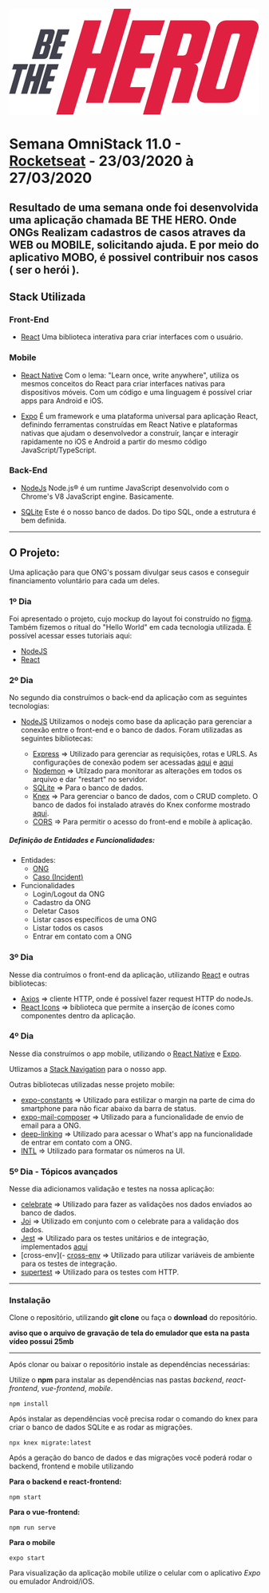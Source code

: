  
![Be The Hero](https://github.com/MarceloGuimaraes/OmniStack11/blob/master/frontend/src/assets/logo.svg)

# Semana OmniStack 11.0 - [Rocketseat](https://rocketseat.com.br/) - 23/03/2020 à 27/03/2020
Resultado de uma semana onde foi desenvolvida uma aplicação chamada BE THE HERO. Onde ONGs Realizam cadastros de casos atraves da WEB ou MOBILE, solicitando ajuda. E por meio do aplicativo MOBO, é possivel contribuir nos casos ( ser o herói ). 
------------

## Stack Utilizada

### Front-End

 - [React](https://pt-br.reactjs.org/ "React")
Uma biblioteca interativa para criar interfaces com o usuário.

### Mobile

- [React Native](https://reactnative.dev/)
Com o lema: "Learn once, write anywhere", utiliza os mesmos conceitos do React para criar interfaces nativas para dispositivos móveis. Com um código e uma linguagem é possível criar apps para Android e iOS.

- [Expo](https://expo.io/)
É um framework e uma plataforma universal para aplicação React, definindo ferramentas construídas em React Native e plataformas nativas que ajudam o desenvolvedor a construír, lançar e interagir rapidamente no iOS e Android a partir do mesmo código JavaScript/TypeScript. 

### Back-End

- [NodeJs](https://nodejs.org/pt-br/)
Node.js® é um runtime JavaScript desenvolvido com o Chrome's V8 JavaScript engine. Basicamente.

- [SQLite](https://www.sqlite.org/index.html)
Este é o nosso banco de dados. Do tipo SQL, onde a estrutura é bem definida. 



------------



## O Projeto:

Uma aplicação para que ONG's possam divulgar seus casos e conseguir financiamento voluntário para cada um deles.

### 1º Dia

Foi apresentado o projeto, cujo mockup do layout foi construído no [figma](https://www.figma.com/). Também fizemos o ritual do "Hello World" em cada tecnologia utilizada. É possível acessar esses tutoriais aqui:

- [NodeJS](https://nodejs.org/en/docs/guides/getting-started-guide/)
- [React](https://reactjs.org/docs/hello-world.html)

### 2º Dia

No segundo dia construímos o back-end da aplicação com as seguintes tecnologias:

- [NodeJS](https://nodejs.org/en/docs/guides/getting-started-guide/)
Utilizamos o nodejs como base da aplicação para gerenciar a conexão entre o front-end e o banco de dados. Foram utilizadas as seguintes bibliotecas:

	 - [Express](https://expressjs.com/) => Utilizado para gerenciar as requisições, rotas e URLS. As configurações de conexão podem ser acessadas [aqui](https://github.com/MarceloGuimaraes/OmniStack11/blob/master/backend/src/routes.js) e [aqui](https://github.com/MarceloGuimaraes/OmniStack11/blob/master/backend/src/app.js)
	 - [Nodemon](https://nodemon.io/) => Utilzado para monitorar as alterações em todos os arquivo e dar "restart" no servidor.
	 - [SQLite](https://www.sqlite.org/index.html) => Para o banco de dados.
	 - [Knex](http://knexjs.org/) => Para gerenciar o banco de dados, com o CRUD completo. O banco de dados foi instalado através do Knex conforme mostrado [aqui](http://knexjs.org/#Installation).
	 - [CORS](https://expressjs.com/en/resources/middleware/cors.html) => Para permitir o acesso do front-end e mobile à aplicação. 

##### Definição de Entidades e Funcionalidades:

- Entidades:
	 - [ONG](https://github.com/MarceloGuimaraes/OmniStack11/blob/master/backend/src/database/migrations/20200324230752_create_ongs.js)
	 - [Caso (Incident)](https://github.com/MarceloGuimaraes/OmniStack11/blob/master/backend/src/database/migrations/20200324231501_create_incidents_.js)
- Funcionalidades
	 - Login/Logout da ONG
	 - Cadastro da ONG
	 - Deletar Casos
	 - Listar casos específicos de uma ONG
	 - Listar todos os casos
	 - Entrar em contato com a ONG

### 3º Dia

Nesse dia contruímos o front-end da aplicação, utilizando [React](https://reactjs.org/docs/hello-world.html) e outras bibliotecas:

- [Axios](https://github.com/axios/axios) => cliente HTTP, onde é possível fazer request HTTP do nodeJs.
- [React Icons](https://react-icons.netlify.com/#/icons/md) => biblioteca que permite a inserção de ícones como componentes dentro da aplicação.

### 4º Dia

Nesse dia construímos o app mobile, utilizando o [React Native](https://reactnative.dev/) e [Expo](https://expo.io/).

Utlizamos a [Stack Navigation](https://reactnavigation.org/docs/stack-navigator/) para o nosso app.

Outras bibliotecas utilizadas nesse projeto mobile:
- [expo-constants](https://docs.expo.io/versions/latest/sdk/constants/#constantsstatusbarheight) => Utilizado para estilizar o margin na parte de cima do smartphone para não ficar abaixo da barra de status.
- [expo-mail-composer](https://docs.expo.io/versions/latest/sdk/mail-composer/) => Utilizado para a funcionalidade de envio de email para a ONG.
- [deep-linking](https://reactnavigation.org/docs/deep-linking/) => Utilizado para acessar o What's app na funcionalidade de entrar em contato com a ONG.
- [INTL](https://github.com/andyearnshaw/Intl.js#readme) => Utilizado para formatar os números na UI.

### 5º Dia - Tópicos avançados

Nesse dia adicionamos validação e testes na nossa aplicação:

- [celebrate](https://www.npmjs.com/package/celebrate) => Utilizado para fazer as validações nos dados enviados ao banco de dados.
- [Joi](https://www.npmjs.com/package/joi) => Utilizado em conjunto com o celebrate para a validação dos dados.
- [Jest](https://jestjs.io/) => Utilizado para os testes unitários e de integração, implementados [aqui](https://github.com/MarceloGuimaraes/OmniStack11/tree/master/backend/tests)
- [cross-env](- [cross-env](https://github.com/kentcdodds/cross-env#readme) => Utilizado para utilizar variáveis de ambiente para os testes de integração.
- [supertest](https://github.com/visionmedia/supertest) => Utilizado para os testes com HTTP.


------------

### Instalação

Clone o repositório, utilizando **git clone** ou faça o **download** do repositório.

**aviso que o arquivo de gravação de tela do emulador que esta na pasta vídeo possui 25mb**

----

Após clonar ou baixar o repositório instale as dependências necessárias:

Utilize o **npm** para instalar as dependências nas pastas *backend*, *react-frontend*, *vue-frontend*, *mobile*.

```
npm install
```
Após instalar as dependências você precisa rodar o comando do knex para criar o banco de dados SQLite e as rodar as migrações. 

```
npx knex migrate:latest
```

Após a geração do banco de dados e das migrações você poderá rodar o backend, frontend e mobile utilizando

**Para o backend e react-frontend:**
```
npm start
```

**Para o vue-frontend:**
```
npm run serve
```

**Para o mobile**
```
expo start
```
Para visualização da aplicação mobile utilize o celular com o aplicativo *Expo* ou emulador Android/iOS.